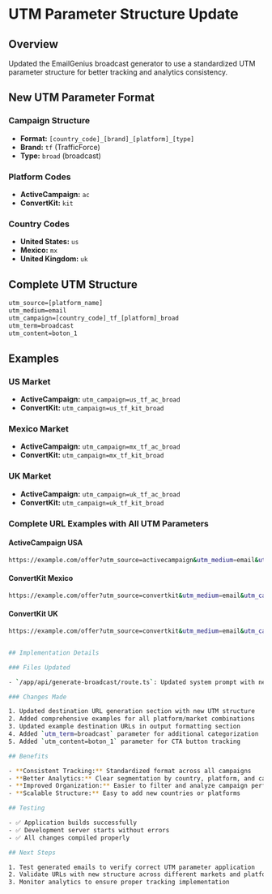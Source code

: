 # UTM Parameter Structure Update

## Overview

Updated the EmailGenius broadcast generator to use a standardized UTM parameter structure for better tracking and analytics consistency.

## New UTM Parameter Format

### Campaign Structure

- **Format:** `[country_code]_[brand]_[platform]_[type]`
- **Brand:** `tf` (TrafficForce)
- **Type:** `broad` (broadcast)

### Platform Codes

- **ActiveCampaign:** `ac`
- **ConvertKit:** `kit`

### Country Codes

- **United States:** `us`
- **Mexico:** `mx`
- **United Kingdom:** `uk`

## Complete UTM Structure

```txt
utm_source=[platform_name]
utm_medium=email
utm_campaign=[country_code]_tf_[platform]_broad
utm_term=broadcast
utm_content=boton_1
```

## Examples

### US Market

- **ActiveCampaign:** `utm_campaign=us_tf_ac_broad`
- **ConvertKit:** `utm_campaign=us_tf_kit_broad`

### Mexico Market

- **ActiveCampaign:** `utm_campaign=mx_tf_ac_broad`
- **ConvertKit:** `utm_campaign=mx_tf_kit_broad`

### UK Market

- **ActiveCampaign:** `utm_campaign=uk_tf_ac_broad`
- **ConvertKit:** `utm_campaign=uk_tf_kit_broad`

### Complete URL Examples with All UTM Parameters

#### ActiveCampaign USA

```BASH
https://example.com/offer?utm_source=activecampaign&utm_medium=email&utm_campaign=us_tf_ac_broad&utm_term=broadcast&utm_content=boton_1
```

#### ConvertKit Mexico

```BASH
https://example.com/offer?utm_source=convertkit&utm_medium=email&utm_campaign=mx_tf_kit_broad&utm_term=broadcast&utm_content=boton_1
```

#### ConvertKit UK

```BASH
https://example.com/offer?utm_source=convertkit&utm_medium=email&utm_campaign=uk_tf_kit_broad&utm_term=broadcast&utm_content=boton_1


## Implementation Details

### Files Updated

- `/app/api/generate-broadcast/route.ts`: Updated system prompt with new UTM generation logic and example URLs

### Changes Made

1. Updated destination URL generation section with new UTM structure
2. Added comprehensive examples for all platform/market combinations
3. Updated example destination URLs in output formatting section
4. Added `utm_term=broadcast` parameter for additional categorization
5. Added `utm_content=boton_1` parameter for CTA button tracking

## Benefits

- **Consistent Tracking:** Standardized format across all campaigns
- **Better Analytics:** Clear segmentation by country, platform, and campaign type
- **Improved Organization:** Easier to filter and analyze campaign performance
- **Scalable Structure:** Easy to add new countries or platforms

## Testing

- ✅ Application builds successfully
- ✅ Development server starts without errors
- ✅ All changes compiled properly

## Next Steps

1. Test generated emails to verify correct UTM parameter application
2. Validate URLs with new structure across different markets and platforms
3. Monitor analytics to ensure proper tracking implementation
```
